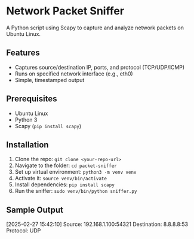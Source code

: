 # Network Packet Sniffer

A Python script using Scapy to capture and analyze network packets on Ubuntu Linux.

## Features
- Captures source/destination IP, ports, and protocol (TCP/UDP/ICMP)
- Runs on specified network interface (e.g., eth0)
- Simple, timestamped output

## Prerequisites
- Ubuntu Linux
- Python 3
- Scapy (`pip install scapy`)

## Installation
1. Clone the repo: `git clone <your-repo-url>`
2. Navigate to the folder: `cd packet-sniffer`
3. Set up virtual environment: `python3 -m venv venv`
4. Activate it: `source venv/bin/activate`
5. Install dependencies: `pip install scapy`
6. Run the sniffer: `sudo venv/bin/python sniffer.py`

## Sample Output
[2025-02-27 15:42:10]
Source: 192.168.1.100:54321
Destination: 8.8.8.8:53
Protocol: UDP
